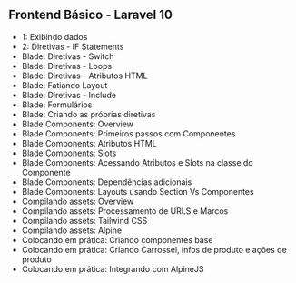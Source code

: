 ## Frontend Básico - Laravel 10

- 1: Exibindo dados
- 2: Diretivas - IF Statements
- Blade: Diretivas - Switch
- Blade: Diretivas - Loops
- Blade: Diretivas - Atributos HTML
- Blade: Fatiando Layout
- Blade: Diretivas - Include
- Blade: Formulários
- Blade: Criando as próprias diretivas
- Blade Components: Overview
- Blade Components: Primeiros passos com Componentes
- Blade Components: Atributos HTML
- Blade Components: Slots
- Blade Components: Acessando Atributos e Slots na classe do Componente
- Blade Components: Dependências adicionais
- Blade Components: Layouts usando Section Vs Componentes
- Compilando assets: Overview
- Compilando assets: Processamento de URLS e Marcos
- Compilando assets: Tailwind CSS
- Compilando assets: Alpine
- Colocando em prática: Criando componentes base
- Colocando em prática: Criando Carrossel, infos de produto e ações de produto
- Colocando em prática: Integrando com AlpineJS
